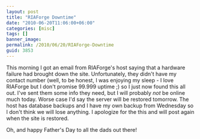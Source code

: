 ```yaml
---
layout: post
title: "RIAForge Downtime"
date: "2010-06-20T11:06:00+06:00"
categories: [misc]
tags: []
banner_image: 
permalink: /2010/06/20/RIAForge-Downtime
guid: 3853
---
```


This morning I got an email from RIAForge's host saying that a hardware failure had brought down the site. Unfortunately, they didn't have my contact number (well, to be honest, I was enjoying my sleep - I love RIAForge but I don't promise 99.999 uptime ;) so I just now found this all out. I've sent them some info they need, but I will probably <i>not</i> be online much today. Worse case I'd say the server will be restored tomorrow. The host has database backups and I have my own backup from Wednesday so I don't think we will lose anything. I apologize for the this and will post again when the site is restored.

Oh, and happy Father's Day to all the dads out there!